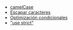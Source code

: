 - [camelCase](/pildoras/01_pildora.md)
- [Escapar caracteres](/pildoras/02_pildora.md)
- [Optimización condicionales](/pildoras/03_pildora.md)
- ["use strict"](/pildoras/04_pildora.md)